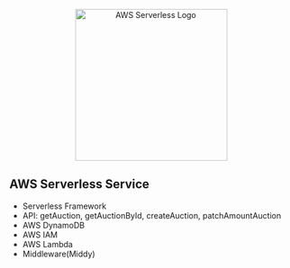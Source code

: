 <p align="center">
  <a href="http://" target="blank"><img src="https://www.albirasolutions.com/images/aws-serverless.png" width="270" alt="AWS Serverless Logo" /></a>
</p>

## AWS Serverless Service

- Serverless Framework
- API: getAuction, getAuctionById, createAuction, patchAmountAuction
- AWS DynamoDB
- AWS IAM
- AWS Lambda
- Middleware(Middy)
